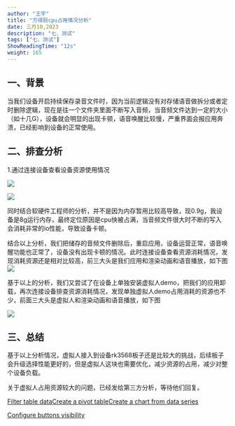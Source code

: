 ```yaml
---
author: "王宇"
title: "万得厨cpu占用情况分析"
date: 三月10,2023
description: "七、测试"
tags: ["七、测试"]
ShowReadingTime: "12s"
weight: 165
---
```

一、背景
----

  
当我们设备开启持续保存录音文件时，因为当前逻辑没有对存储语音做拆分或者定时删除逻辑，现在是往一个文件夹里面不断写入音频，当音频文件达到一定的大小（如十几G），设备就会明显的出现卡顿，语音唤醒比较慢，严重界面会报应用奔溃，已经影响到设备的正常使用。

二、排查分析
------

  
1.通过连接设备查看设备资源使用情况

![](https://static.dingtalk.com/media/lQLPJxrxdNUGHjzNBA_NB4CwJnoiFnO9OzgEA-aoewBVAA_1920_1039.png)

![](/download/attachments/97889668/image2023-3-10_10-20-2.png?version=1&modificationDate=1678414802601&api=v2)

同时结合软硬件工程师的分析，并不是因为内存暂用比较高导致，现0.9g，我设备是8g运行内存，最终定位原因是cpu快被占满，当音频文件很大时不断的写入会消耗非常的io性能，导致设备卡顿。  
  
结合以上分析，我们把储存的音频文件删除后，重启应用，设备运营正常，语音唤醒功能也正常了，设备没有出现卡顿的情况。此时连接设备查看资源消耗情况，发现消耗资源还是相对比较高，前三大头是我们应用和渲染动画和语音播放，如下图  
![](/download/attachments/97889668/image2023-3-10_10-29-18.png?version=1&modificationDate=1678415358354&api=v2)  
  
基于以上的分析，我们又尝试了在设备上单独安装虚拟人demo，把我们的应用卸载，再次连接设备排查资源消耗情况，发现单独虚拟人demo占用消耗的资源也不少，前面三大头是虚拟人和渲染动画和语音播放，如下图

  
![](/download/attachments/97889668/image2023-3-10_10-33-26.png?version=1&modificationDate=1678415606482&api=v2)

三、总结
----

  
基于以上分析情况，虚拟人接入到设备rk3568板子还是比较大的挑战，后续板子会升级选择性能更好的，但是虚拟人这块也需要优化，减少资源的占用，减少对整个设备负载。  
  
关于虚拟人占用资源较大的问题，已经发给第三方分析，等待他们回复。  
  
  

[Filter table data](#)[Create a pivot table](#)[Create a chart from data series](#)

[Configure buttons visibility](/users/tfac-settings.action)